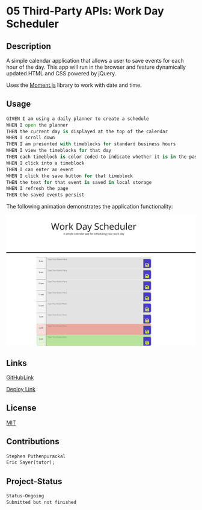 # 05 Third-Party APIs: Work Day Scheduler

## Description

A simple calendar application that allows a user to save events for each hour of the day. This app will run in the browser and feature dynamically updated HTML and CSS powered by jQuery.

Uses the [Moment.js](https://momentjs.com/) library to work with date and time.

## Usage
```python
GIVEN I am using a daily planner to create a schedule
WHEN I open the planner
THEN the current day is displayed at the top of the calendar
WHEN I scroll down
THEN I am presented with timeblocks for standard business hours
WHEN I view the timeblocks for that day
THEN each timeblock is color coded to indicate whether it is in the past, present, or future
WHEN I click into a timeblock
THEN I can enter an event
WHEN I click the save button for that timeblock
THEN the text for that event is saved in local storage
WHEN I refresh the page
THEN the saved events persist
```

The following animation demonstrates the application functionality:

![A user clicks on slots on the color-coded calendar and edits the events.](./assets/images/example.gif)

## Links

[GitHubLink](https://datfoosteve.github.io/DayPlannerScheduler/)

[Deploy Link](https://github.com/datfoosteve/DayPlannerScheduler)

## License

[MIT](https://choosealicense.com/licenses/mit/)

## Contributions
```md
Stephen Puthenpurackal
Eric Sayer(tutor);
```
## Project-Status
```md
Status-Ongoing
Submitted but not finished
```

